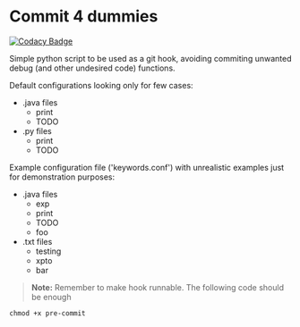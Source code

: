 # Commit 4 dummies 

[![Codacy Badge](https://www.codacy.com/project/badge/3f0e63047d1247ee8e1666c79f82ec19)](https://www.codacy.com/app/pedrorijo91/commit4dummies)

Simple python script to be used as a git hook, avoiding commiting unwanted debug (and other undesired code) functions.

Default configurations looking only for few cases:

* .java files
  * print
  * TODO
* .py files
  * print
  * TODO

Example configuration file ('keywords.conf') with unrealistic examples just for demonstration purposes:

* .java files
  * exp
  * print
  * TODO
  * foo
* .txt files
  * testing
  * xpto
  * bar

> **Note:** Remember to make hook runnable. The following code should be enough

    chmod +x pre-commit
